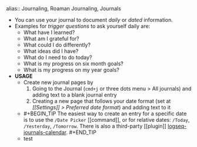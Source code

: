 alias:: Journaling, Roaman Journaling, Journals

- You can use your journal to document _daily_ or _dated_ information.
- Examples for _trigger questions_ to ask yourself daily are:
	- What have I learned?
	- What am I grateful for?
	- What could I do differently?
	- What ideas did I have?
	- What do I need to do today?
	- What is my progress on six month goals?
	- What is my progress on my year goals?
- **USAGE**
	- Create new journal pages by
	  1. Going to the Journal (`cmd+j` or three dots menu > All journals) and adding text to a blank journal entry
	  1. Creating a new page that follows your date format (set at _[[Settings]] > Preferred date format_) and adding text to it
	-
	  #+BEGIN_TIP
	  The easiest way to create an entry for a specific date is to use the `/Date Picker` [[command]], or for relative dates: `/Today`, `/Yesterday`, `/Tomorrow`.
	  There is also a third-party [[plugin]] [logseq-journals-calendar](https://github.com/logseq/logseq-plugin-samples/tree/master/logseq-journals-calendar).
	  #+END_TIP
	- test